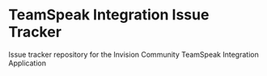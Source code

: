 # TeamSpeak Integration Issue Tracker

Issue tracker repository for the Invision Community TeamSpeak Integration Application
